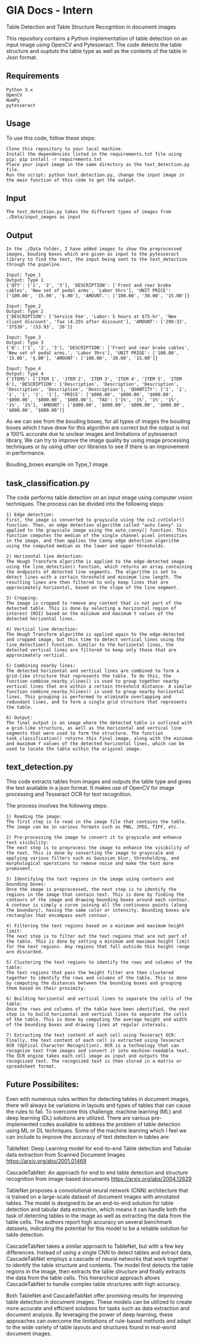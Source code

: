 # GIA Docs - Intern 
Table Detection and Table Structure Recognition in document images

This repository contains a Python implementation of table detection on an input image using OpenCV and Pytesseract. The code detects the table structure and ouptuts the table type as well as the contents of the table in Json format.

## Requirements

    Python 3.x
    OpenCV
    NumPy
    pytesseract

## Usage

To use this code, follow these steps:

    Clone this repository to your local machine.
    Install the dependencies listed in the requirements.txt file using pip: pip install -r requirements.txt
    Place your input image in the same directory as the text_detection.py file.
    Run the script: python text_detection.py, change the input image in the main function of this code to get the output.

## Input
    The text_detection.py takes the different types of images from ./Data/input_images as input

## Output
    In the ./Data folder, I have added images to show the preprocessed images, bouding boxes which are given as input to the pytesseract library to find the text, the input being sent to the text_detection through the pipeline.

    Input: Type_1
    Output: Type 1
    {'QTY': ['1', '2', '3'], 'DESCRIPTION': ['Front and rear brake cables', 'New set of pedal arms', 'Labor Shrs'], 'UNIT PRICE': ['100.00', '15.00', '§.00'], 'AMOUNT.': ['100.00', '30.00', '15.00']}

    Input: Type_2
    Output: Type 2
    {'DESCRIPTION': ['Service Fee', 'Labor: 5 hours at $75-hr', 'Nee client discount', 'Tax (4.25% after discount'], 'AMOUNT': ['299:33', '37539', '(53.93', '26']}

    Input: Type_3
    Output: Type 3
    {'Q': ['1', '2', '3'], 'DESCRIPTION': ['Front and rear brake cables', 'New set of pedal arms.', 'Labor 3hrs'], 'UNIT PRIGE': ['100.00', '15.00', '§.00'], 'AMOUNT': ['100.00', '30.00', '15.00']}

    Input: Type_4
    Output: Type 4
    {'ITEMS': ['ITEM 1', 'JTEM 2', 'ITEM 3', 'ITEM 4', 'ITEM 5', 'ITEM 6'], 'DESCRIPTION': ['Description', 'Description', 'Description', 'Description', 'Description', 'Description'], 'QUANTITY': ['1', '1', '1', '1', '1', '1'], 'PRICE': ['$000.00', '$000.00', '$000.00', '$000.00', '$000.00', '$000.00'], 'TAX': ['1%', '1%', '1%', '1%', '1%', '1%'], 'AMOUNT': ['$000.00', '$000.00', '$000.00', '$000.00', '$000.00', '$000.00']}

As we can see from the bouding boxes, for all types of images the bouding boxes which I have drew for this algorithm are correct but the output is not a 100% accurate due to unclear images and limitations of pytesseract library, We can try to improve the image quality by using image processing techniques or by using other ocr libraries to see if there is an improvement in performance. 

Bouding_boxes example on Type_1 image.

<!-- ![alt text](http://url/to/img.png) -->

## task_classification.py 

The code performs table detection on an input image using computer vision techniques. The process can be divided into the following steps:

    1) Edge detection: 
    First, the image is converted to grayscale using the cv2.cvtColor() function. Then, an edge detection algorithm called "auto Canny" is applied to the grayscale image using the auto_canny() function. This function computes the median of the single channel pixel intensities in the image, and then applies the Canny edge detection algorithm using the computed median as the lower and upper thresholds.
    
    2) Horizontal line detection: 
    The Hough Transform algorithm is applied to the edge-detected image using the line_detection() function, which returns an array containing the endpoints of detected line segments. The algorithm is set to detect lines with a certain threshold and minimum line length. The resulting lines are then filtered to only keep lines that are approximately horizontal, based on the slope of the line segment.
    
    3) Cropping:
    The image is cropped to remove any content that is not part of the detected table. This is done by selecting a horizontal region of interest (ROI) based on the minimum and maximum Y values of the detected horizontal lines.
    
    4) Vertical line detection:
    The Hough Transform algorithm is applied again to the edge-detected and cropped image, but this time to detect vertical lines using the line_detection() function. Similar to the horizontal lines, the detected vertical lines are filtered to keep only those that are approximately vertical.
    
    5) Combining nearby lines: 
    The detected horizontal and vertical lines are combined to form a grid-like structure that represents the table. To do this, the function combine_nearby_vlines() is used to group together nearby vertical lines that are within a certain threshold distance. A similar function combine_nearby_hlines() is used to group nearby horizontal lines. This grouping is performed to eliminate overlapping and redundant lines, and to form a single grid structure that represents the table.
    
    6) Output: 
    The final output is an image where the detected table is outlined with a grid-like structure, as well as the horizontal and vertical line segments that were used to form the structure. The function task_classification() returns this final image, along with the minimum and maximum Y values of the detected horizontal lines, which can be used to locate the table within the original image.
    
## text_detection.py

This code extracts tables from images and outputs the table type and gives the text available in a json format. It makes use of OpenCV for image processing and Tesseract OCR for text recognition.

The process involves the following steps:

    1) Reading the image:
    The first step is to read in the image file that contains the table. The image can be in various formats such as PNG, JPEG, TIFF, etc.

    2) Pre-processing the image to convert it to grayscale and enhance text visibility:
    The next step is to preprocess the image to enhance the visibility of the text. This is done by converting the image to grayscale and applying various filters such as Gaussian blur, thresholding, and morphological operations to remove noise and make the text more prominent.

    3) Identifying the text regions in the image using contours and bounding boxes:
    Once the image is preprocessed, the next step is to identify the regions in the image that contain text. This is done by finding the contours of the image and drawing bounding boxes around each contour. A contour is simply a curve joining all the continuous points (along the boundary), having the same color or intensity. Bounding boxes are rectangles that encompass each contour.

    4) Filtering the text regions based on a minimum and maximum height limit:
    The next step is to filter out the text regions that are not part of the table. This is done by setting a minimum and maximum height limit for the text regions. Any regions that fall outside this height range are discarded.

    5) Clustering the text regions to identify the rows and columns of the table:
    The text regions that pass the height filter are then clustered together to identify the rows and columns of the table. This is done by computing the distances between the bounding boxes and grouping them based on their proximity.

    6) Building horizontal and vertical lines to separate the cells of the table:
    Once the rows and columns of the table have been identified, the next step is to build horizontal and vertical lines to separate the cells of the table. This is done by computing the average height and width of the bounding boxes and drawing lines at regular intervals.

    7) Extracting the text content of each cell using Tesseract OCR:
    Finally, the text content of each cell is extracted using Tesseract OCR (Optical Character Recognition). OCR is a technology that can recognize text from images and convert it into machine-readable text. The OCR engine takes each cell image as input and outputs the recognized text. The recognized text is then stored in a matrix or spreadsheet format.
    
    
## Future Possibilites:

Even with numerous rules written for detecting tables in document images, there will always be variations in layouts and types of tables that can cause the rules to fail. To overcome this challenge, machine learning (ML) and deep learning (DL) solutions are utilized. There are various pre-implemented codes available to address the problem of table detection using ML or DL techniques.
Some of the machine leanring which I feel we can include to improve the accuracy of text detection in tables are:

TableNet: Deep Learning model for end-to-end Table detection and Tabular data extraction from Scanned Document Images 
https://arxiv.org/abs/2001.01469

CascadeTabNet: An approach for end to end table detection and structure recognition from image-based documents
https://arxiv.org/abs/2004.12629

TableNet proposes a convolutional neural network (CNN) architecture that is trained on a large-scale dataset of document images with annotated tables. The model is designed to be an end-to-end solution for table detection and tabular data extraction, which means it can handle both the task of detecting tables in the image as well as extracting the data from the table cells. The authors report high accuracy on several benchmark datasets, indicating the potential for this model to be a reliable solution for table detection.

CascadeTabNet takes a similar approach to TableNet, but with a few key differences. Instead of using a single CNN to detect tables and extract data, CascadeTabNet employs a cascade of neural networks that work together to identify the table structure and contents. The model first detects the table regions in the image, then extracts the table structure and finally extracts the data from the table cells. This hierarchical approach allows CascadeTabNet to handle complex table structures with high accuracy.

Both TableNet and CascadeTabNet offer promising results for improving table detection in document images. These models can be utilized to create more accurate and efficient solutions for tasks such as data extraction and document analysis. By leveraging the power of deep learning, these approaches can overcome the limitations of rule-based methods and adapt to the wide variety of table layouts and structures found in real-world document images.
